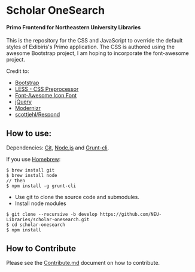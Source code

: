 Scholar OneSearch
==================
#### Primo Frontend for Northeastern University Libraries


This is the repository for the CSS and JavaScript to override the default styles of Exlibiris's Primo application. The CSS is authored using the awesome Bootstrap project, I am hoping to incorporate the font-awesome project.

Credit to:
- [Bootstrap](http://getbootstrap.com/)
- [LESS - CSS Preprocessor](http://lesscss.org/)
- [Font-Awesome Icon Font](http://fontawesome.io/)
- [jQuery](http://jquery.com/)
- [Modernizr](http://modernizr.com/)
- [scottjehl/Respond](https://github.com/scottjehl/Respond)



## How to use:

Dependencies: [Git](Git),  [Node.js](http://nodejs.org/) and [Grunt-cli](http://gruntjs.com/getting-started).

If you use [Homebrew](https://github.com/mxcl/homebrew):

```
$ brew install git
$ brew install node
// then
$ npm install -g grunt-cli
```

* Use git to clone the source code and submodules.
* Install node modules

```
$ git clone --recursive -b develop https://github.com/NEU-Libraries/scholar-onesearch.git
$ cd scholar-onesearch
$ npm install
```



## How to Contribute

Please see the [Contribute.md](./CONTRIBUTING.md) document on how to contribute.
